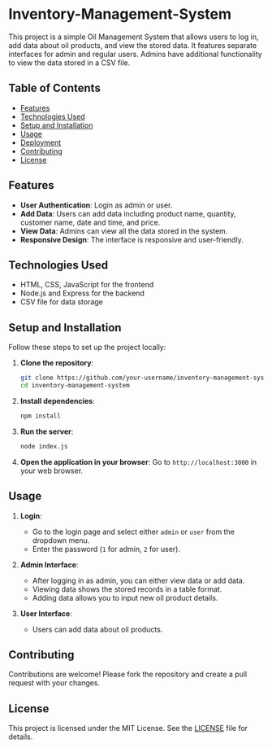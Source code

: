# Inventory-Management-System

This project is a simple Oil Management System that allows users to log in, add data about oil products, and view the stored data. It features separate interfaces for admin and regular users. Admins have additional functionality to view the data stored in a CSV file.

## Table of Contents
- [Features](#features)
- [Technologies Used](#technologies-used)
- [Setup and Installation](#setup-and-installation)
- [Usage](#usage)
- [Deployment](#deployment)
- [Contributing](#contributing)
- [License](#license)

## Features
- **User Authentication**: Login as admin or user.
- **Add Data**: Users can add data including product name, quantity, customer name, date and time, and price.
- **View Data**: Admins can view all the data stored in the system.
- **Responsive Design**: The interface is responsive and user-friendly.

## Technologies Used
- HTML, CSS, JavaScript for the frontend
- Node.js and Express for the backend
- CSV file for data storage

## Setup and Installation
Follow these steps to set up the project locally:

1. **Clone the repository**:
    ```bash
    git clone https://github.com/your-username/inventory-management-system.git
    cd inventory-management-system
    ```

2. **Install dependencies**:
    ```bash
    npm install
    ```

3. **Run the server**:
    ```bash
    node index.js
    ```

4. **Open the application in your browser**:
    Go to `http://localhost:3000` in your web browser.

## Usage
1. **Login**:
    - Go to the login page and select either `admin` or `user` from the dropdown menu.
    - Enter the password (`1` for admin, `2` for user).

2. **Admin Interface**:
    - After logging in as admin, you can either view data or add data.
    - Viewing data shows the stored records in a table format.
    - Adding data allows you to input new oil product details.

3. **User Interface**:
    - Users can add data about oil products.


## Contributing
Contributions are welcome! Please fork the repository and create a pull request with your changes.

## License
This project is licensed under the MIT License. See the [LICENSE](LICENSE) file for details.
